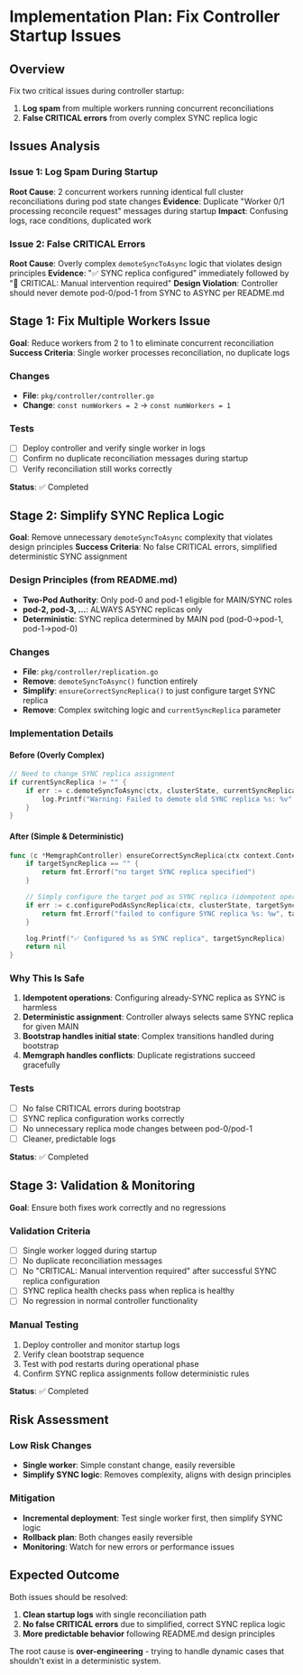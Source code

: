 # Implementation Plan: Fix Controller Startup Issues

## Overview
Fix two critical issues during controller startup:
1. **Log spam** from multiple workers running concurrent reconciliations
2. **False CRITICAL errors** from overly complex SYNC replica logic

## Issues Analysis

### Issue 1: Log Spam During Startup
**Root Cause**: 2 concurrent workers running identical full cluster reconciliations during pod state changes
**Evidence**: Duplicate "Worker 0/1 processing reconcile request" messages during startup
**Impact**: Confusing logs, race conditions, duplicated work

### Issue 2: False CRITICAL Errors
**Root Cause**: Overly complex `demoteSyncToAsync` logic that violates design principles
**Evidence**: "✅ SYNC replica configured" immediately followed by "🚨 CRITICAL: Manual intervention required"
**Design Violation**: Controller should never demote pod-0/pod-1 from SYNC to ASYNC per README.md

## Stage 1: Fix Multiple Workers Issue
**Goal**: Reduce workers from 2 to 1 to eliminate concurrent reconciliation
**Success Criteria**: Single worker processes reconciliation, no duplicate logs

### Changes
- **File**: `pkg/controller/controller.go`
- **Change**: `const numWorkers = 2` → `const numWorkers = 1`

### Tests
- [ ] Deploy controller and verify single worker in logs
- [ ] Confirm no duplicate reconciliation messages during startup
- [ ] Verify reconciliation still works correctly

**Status**: ✅ Completed

## Stage 2: Simplify SYNC Replica Logic
**Goal**: Remove unnecessary `demoteSyncToAsync` complexity that violates design principles
**Success Criteria**: No false CRITICAL errors, simplified deterministic SYNC assignment

### Design Principles (from README.md)
- **Two-Pod Authority**: Only pod-0 and pod-1 eligible for MAIN/SYNC roles
- **pod-2, pod-3, ...**: ALWAYS ASYNC replicas only
- **Deterministic**: SYNC replica determined by MAIN pod (pod-0→pod-1, pod-1→pod-0)

### Changes
- **File**: `pkg/controller/replication.go`
- **Remove**: `demoteSyncToAsync()` function entirely
- **Simplify**: `ensureCorrectSyncReplica()` to just configure target SYNC replica
- **Remove**: Complex switching logic and `currentSyncReplica` parameter

### Implementation Details

#### Before (Overly Complex)
```go
// Need to change SYNC replica assignment
if currentSyncReplica != "" {
    if err := c.demoteSyncToAsync(ctx, clusterState, currentSyncReplica); err != nil {
        log.Printf("Warning: Failed to demote old SYNC replica %s: %v", currentSyncReplica, err)
    }
}
```

#### After (Simple & Deterministic)
```go
func (c *MemgraphController) ensureCorrectSyncReplica(ctx context.Context, clusterState *ClusterState, targetSyncReplica string) error {
    if targetSyncReplica == "" {
        return fmt.Errorf("no target SYNC replica specified")
    }

    // Simply configure the target pod as SYNC replica (idempotent operation)
    if err := c.configurePodAsSyncReplica(ctx, clusterState, targetSyncReplica); err != nil {
        return fmt.Errorf("failed to configure SYNC replica %s: %w", targetSyncReplica, err)
    }

    log.Printf("✅ Configured %s as SYNC replica", targetSyncReplica)
    return nil
}
```

### Why This Is Safe
1. **Idempotent operations**: Configuring already-SYNC replica as SYNC is harmless
2. **Deterministic assignment**: Controller always selects same SYNC replica for given MAIN
3. **Bootstrap handles initial state**: Complex transitions handled during bootstrap
4. **Memgraph handles conflicts**: Duplicate registrations succeed gracefully

### Tests
- [ ] No false CRITICAL errors during bootstrap
- [ ] SYNC replica configuration works correctly
- [ ] No unnecessary replica mode changes between pod-0/pod-1
- [ ] Cleaner, predictable logs

**Status**: ✅ Completed

## Stage 3: Validation & Monitoring
**Goal**: Ensure both fixes work correctly and no regressions

### Validation Criteria
- [ ] Single worker logged during startup
- [ ] No duplicate reconciliation messages
- [ ] No "CRITICAL: Manual intervention required" after successful SYNC replica configuration
- [ ] SYNC replica health checks pass when replica is healthy
- [ ] No regression in normal controller functionality

### Manual Testing
1. Deploy controller and monitor startup logs
2. Verify clean bootstrap sequence
3. Test with pod restarts during operational phase
4. Confirm SYNC replica assignments follow deterministic rules

**Status**: ✅ Completed

## Risk Assessment

### Low Risk Changes
- **Single worker**: Simple constant change, easily reversible
- **Simplify SYNC logic**: Removes complexity, aligns with design principles

### Mitigation
- **Incremental deployment**: Test single worker first, then simplify SYNC logic
- **Rollback plan**: Both changes easily reversible
- **Monitoring**: Watch for new errors or performance issues

## Expected Outcome
Both issues should be resolved:
1. **Clean startup logs** with single reconciliation path
2. **No false CRITICAL errors** due to simplified, correct SYNC replica logic
3. **More predictable behavior** following README.md design principles

The root cause is **over-engineering** - trying to handle dynamic cases that shouldn't exist in a deterministic system.
